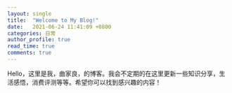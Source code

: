 ```yaml
---
layout: single
title:  "Welcome to My Blog!"
date:   2021-06-24 11:41:09 +0800
categories: 日常
author_profile: true
read_time: true
comments: true
---
```


Hello，这里是我，曲家良，的博客。我会不定期的在这里更新一些知识分享，生活感悟，消费评测等等。希望你可以找到感兴趣的内容！

